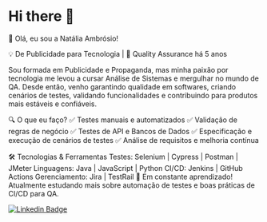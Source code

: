 # Hi there 👋
👋 Olá, eu sou a Natália Ambrósio!


💡 De Publicidade para Tecnologia | 🎯 Quality Assurance há 5 anos

Sou formada em Publicidade e Propaganda, mas minha paixão por tecnologia me levou a cursar Análise de Sistemas e mergulhar no mundo de QA. Desde então, venho garantindo qualidade em softwares, criando cenários de testes, validando funcionalidades e contribuindo para produtos mais estáveis e confiáveis.

🔍 O que eu faço?
✅ Testes manuais e automatizados
✅ Validação de regras de negócio
✅ Testes de API e Bancos de Dados
✅ Especificação e execução de cenários de testes
✅ Análise de requisitos e melhoria contínua

🛠️ Tecnologias & Ferramentas
Testes: Selenium | Cypress | Postman | JMeter
Linguagens: Java | JavaScript | Python
CI/CD: Jenkins | GitHub Actions
Gerenciamento: Jira | TestRail
🚀 Em constante aprendizado!
Atualmente estudando mais sobre automação de testes e boas práticas de CI/CD para QA.

[![Linkedin Badge](https://img.shields.io/badge/-Natalia%20Ambrosio-6633cc?style=flat-square&logo=Linkedin&logoColor=white&link=https://www.linkedin.com/in/natalia-ambrosio-77a00723/)](https://www.linkedin.com/in/natalia-ambrosio-77a00723/) 
